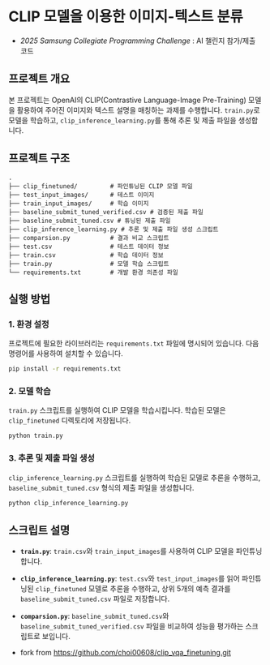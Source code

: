 # CLIP 모델을 이용한 이미지-텍스트 분류
  - *2025 Samsung Collegiate Programming Challenge* : AI 챌린지 참가/제출 코드
## 프로젝트 개요

본 프로젝트는 OpenAI의 CLIP(Contrastive Language-Image Pre-Training) 모델을 활용하여 주어진 이미지와 텍스트 설명을 매칭하는 과제를 수행합니다. `train.py`로 모델을 학습하고, `clip_inference_learning.py`를 통해 추론 및 제출 파일을 생성합니다.

## 프로젝트 구조

```
.
├── clip_finetuned/         # 파인튜닝된 CLIP 모델 파일
├── test_input_images/      # 테스트 이미지
├── train_input_images/     # 학습 이미지
├── baseline_submit_tuned_verified.csv # 검증된 제출 파일
├── baseline_submit_tuned.csv # 튜닝된 제출 파일
├── clip_inference_learning.py # 추론 및 제출 파일 생성 스크립트
├── comparsion.py           # 결과 비교 스크립트
├── test.csv                # 테스트 데이터 정보
├── train.csv               # 학습 데이터 정보
├── train.py                # 모델 학습 스크립트
└── requirements.txt        # 개발 환경 의존성 파일
```

## 실행 방법

### 1. 환경 설정

프로젝트에 필요한 라이브러리는 `requirements.txt` 파일에 명시되어 있습니다. 다음 명령어를 사용하여 설치할 수 있습니다.

```bash
pip install -r requirements.txt
```

### 2. 모델 학습

`train.py` 스크립트를 실행하여 CLIP 모델을 학습시킵니다. 학습된 모델은 `clip_finetuned` 디렉토리에 저장됩니다.

```bash
python train.py
```

### 3. 추론 및 제출 파일 생성

`clip_inference_learning.py` 스크립트를 실행하여 학습된 모델로 추론을 수행하고, `baseline_submit_tuned.csv` 형식의 제출 파일을 생성합니다.

```bash
python clip_inference_learning.py
```

## 스크립트 설명

*   **`train.py`**: `train.csv`와 `train_input_images`를 사용하여 CLIP 모델을 파인튜닝합니다.
*   **`clip_inference_learning.py`**: `test.csv`와 `test_input_images`를 읽어 파인튜닝된 `clip_finetuned` 모델로 추론을 수행하고, 상위 5개의 예측 결과를 `baseline_submit_tuned.csv` 파일로 저장합니다.
*   **`comparsion.py`**: `baseline_submit_tuned.csv`와 `baseline_submit_tuned_verified.csv` 파일을 비교하여 성능을 평가하는 스크립트로 보입니다.

*   fork from https://github.com/choi00608/clip_vqa_finetuning.git
